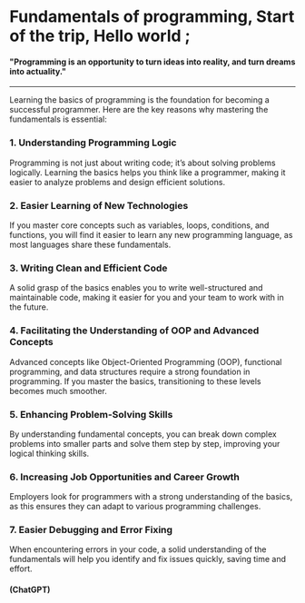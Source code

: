 # Fundamentals of programming, Start of the trip, Hello world ;

#### "Programming is an opportunity to turn ideas into reality, and turn dreams into actuality."

---

Learning the basics of programming is the foundation for becoming a successful programmer. Here are the key reasons why mastering the fundamentals is essential:

### 1. **Understanding Programming Logic**

Programming is not just about writing code; it’s about solving problems logically. Learning the basics helps you think like a programmer, making it easier to analyze problems and design efficient solutions.

### 2. **Easier Learning of New Technologies**

If you master core concepts such as variables, loops, conditions, and functions, you will find it easier to learn any new programming language, as most languages share these fundamentals.

### 3. **Writing Clean and Efficient Code**

A solid grasp of the basics enables you to write well-structured and maintainable code, making it easier for you and your team to work with in the future.

### 4. **Facilitating the Understanding of OOP and Advanced Concepts**

Advanced concepts like Object-Oriented Programming (OOP), functional programming, and data structures require a strong foundation in programming. If you master the basics, transitioning to these levels becomes much smoother.

### 5. **Enhancing Problem-Solving Skills**

By understanding fundamental concepts, you can break down complex problems into smaller parts and solve them step by step, improving your logical thinking skills.

### 6. **Increasing Job Opportunities and Career Growth**

Employers look for programmers with a strong understanding of the basics, as this ensures they can adapt to various programming challenges.

### 7. **Easier Debugging and Error Fixing**

When encountering errors in your code, a solid understanding of the fundamentals will help you identify and fix issues quickly, saving time and effort.

#### (ChatGPT)
